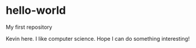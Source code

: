 # hello-world
My first repository

Kevin here. I like computer science. 
Hope I can do something interesting! 
